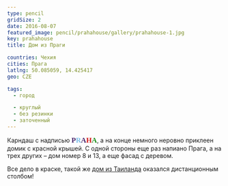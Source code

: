 ```yaml
---
type: pencil
gridSize: 2
date: 2016-08-07
featured_image: pencil/prahahouse/gallery/prahahouse-1.jpg
key: prahahouse
title: Дом из Праги

countries: Чехия
cities: Прага
latlng: 50.085059, 14.425417
geo: CZE

tags:
  - город

  - круглый
  - без резинки
  - заточенный
---
```


Карндаш с надписью <span style="font-family:fantasy;font-weight:bold;font-size:1.2em"><span style="color: #48276b;">P</span><span style="color: #7cbee8;">R</span><span style="color: #48276b;">A</span><span style="color: #d21818;">H</span><span style="color: #1b8c15;">A</span></span>, а на конце немного неровно приклеен домик с красной крышей. С одной стороны еще раз напиано Прага, а на трех других – дом номер 8 и 13, а еще фасад с деревом.

Все дело в краске, такой же [дом из Таиланда](?display=huahin-stone) оказался дистанционным столбом!
